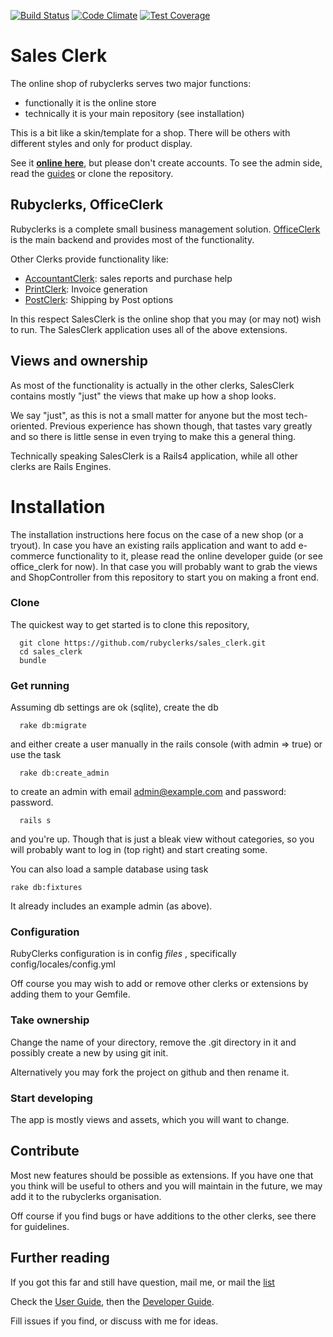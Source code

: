 [![Build Status](https://travis-ci.org/rubyclerks/sales_clerk.svg?branch=master)](https://travis-ci.org/rubyclerks/sales_clerk)
[![Code Climate](https://codeclimate.com/github/rubyclerks/sales_clerk/badges/gpa.svg)](https://codeclimate.com/github/rubyclerks/sales_clerk)
[![Test Coverage](https://codeclimate.com/github/rubyclerks/sales_clerk/badges/coverage.svg)](https://codeclimate.com/github/rubyclerks/sales_clerk)

# Sales Clerk

The online shop of rubyclerks serves two major functions:

- functionally it is the online store
- technically it is your main repository (see installation)

This is a bit like a skin/template for a shop. There will be others with different styles and only for product display. 

See it [**online here**](http://auringostaitaan.fi/), but please don't create accounts. To see the admin side, read the
[guides](http://rubyclerks.org/user_guide/01_index.html) or clone the repository.

## Rubyclerks, OfficeClerk

Rubyclerks is a complete small business management solution.
[OfficeClerk](https://github.com/rubyclerks/office_clerk) is the main backend and provides most of the functionality.

Other Clerks provide functionality like:

- [AccountantClerk](https://github.com/rubyclerks/accountant_clerk): sales reports and purchase help
- [PrintClerk](https://github.com/rubyclerks/print_clerk): Invoice generation
- [PostClerk](https://github.com/rubyclerks/post_clerk): Shipping by Post options

In this respect SalesClerk is the online shop that you may (or may not) wish to run. 
The SalesClerk application uses all of the above extensions.

## Views and ownership

As most of the functionality is actually in the other clerks, 
SalesClerk contains mostly "just" the views that make up how a shop looks.

We say "just", as this is not a small matter for anyone but the most tech-oriented. Previous experience has shown 
though, that tastes vary greatly and so there is little sense in even trying to make this a general thing.

Technically speaking SalesClerk is a Rails4 application, while all other clerks are Rails Engines.

# Installation

The installation instructions here focus on the case of a new shop (or a tryout). In case you have an existing rails application and want to add e-commerce functionality to it, please read the online developer guide (or see office_clerk for now). In that case you will probably want to grab the views and ShopController from this repository to start you 
on making a front end.

### Clone

The quickest way to get started is to clone this repository, 

```
  git clone https://github.com/rubyclerks/sales_clerk.git
  cd sales_clerk
  bundle
```

### Get running

Assuming db settings are ok (sqlite), create the db

```
  rake db:migrate
```

and either create a user manually in the rails console (with admin => true) or use the task

```
  rake db:create_admin
```

to create an admin with email admin@example.com and password: password.

```
  rails s
```

and you're up. Though that is just a bleak view without categories, so you will probably want to log in (top right)
and start creating some.

You can also load a sample database using task
```
rake db:fixtures
```
It already includes an example admin (as above).

### Configuration

RubyClerks configuration is in config *files* , specifically config/locales/config.yml

Off course you may wish to add or remove other clerks or extensions by adding them to your Gemfile.

### Take ownership

Change the name of your directory, remove the .git directory in it and possibly create a new by using git init.

Alternatively you may fork the project on github and then rename it.

### Start developing

The app is mostly views and assets, which you will want to change.

## Contribute

Most new features should be possible as extensions. If you have one that you think will be useful to others and you will maintain in the future, we may add it to the rubyclerks organisation.

Off course if you find bugs or have additions to the other clerks, see there for guidelines.

## Further reading

If you got this far and still have question, mail me, or mail the [list](https://groups.google.com/forum/#!forum/rubyclerks)

Check the [User Guide](http://rubyclerks.org/user_guide/01_index.html), 
then the [Developer Guide](http://rubyclerks.org/developer_guide/01_index.html).

Fill issues if you find, or discuss with me for ideas.

